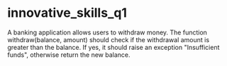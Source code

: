 # innovative_skills_q1
A banking application allows users to withdraw money. The function withdraw(balance, amount) should check if the withdrawal amount is greater than the balance. If yes, it should raise an exception "Insufficient funds", otherwise return the new balance.
